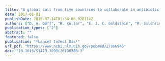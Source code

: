 ```yaml
---
title: "A global call from five countries to collaborate in antibiotic stewardship: united we succeed, divided we might fail"
date: 2017-01-01
publishDate: 2019-07-14T01:34:06.928114Z
authors: ["D. A. Goff", "R. Kullar", "E. J. C. Goldstein", "M. Gilchrist", "D. Nathwani", "A. C. Cheng", "K. A. Cairns", "K. Escandon-Vargas", "M. V. Villegas", "A. Brink", "D. van den Bergh", "M. Mendelson"]
publication_types: ["2"]
abstract: ""
featured: false
publication: "*Lancet Infect Dis*"
url_pdf: "https://www.ncbi.nlm.nih.gov/pubmed/27866945"
doi: "10.1016/S1473-3099(16)30386-3"
---
```


